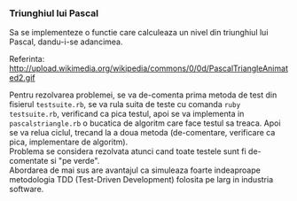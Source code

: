 ### Triunghiul lui Pascal

Sa se implementeze o functie care calculeaza un nivel din triunghiul lui Pascal, dandu-i-se adancimea.

Referinta:  
http://upload.wikimedia.org/wikipedia/commons/0/0d/PascalTriangleAnimated2.gif

Pentru rezolvarea problemei, se va de-comenta prima metoda de test din fisierul `testsuite.rb`, se va rula suita de teste cu comanda `ruby testsuite.rb`, verificand ca pica testul, apoi se va implementa in `pascalstriangle.rb` o bucatica de algoritm care face testul sa treaca. Apoi se va relua ciclul, trecand la a doua metoda (de-comentare, verificare ca pica, implementare de algoritm).  
Problema se considera rezolvata atunci cand toate testele sunt fi de-comentate si "pe verde".  
Abordarea de mai sus are avantajul ca simuleaza foarte indeaproape metodologia TDD (Test-Driven Development) folosita pe larg in industria software.
